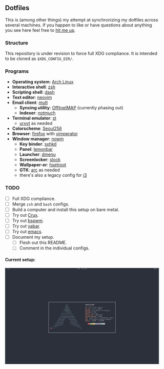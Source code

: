 ## Dotfiles

This is (among other things) my attempt at synchronizing my dotfiles across
several machines. If you happen to like or have questions about anything you
see here feel free to [hit me up](mailto:ehernandez@email.wm.edu).

### Structure

This repository is under revision to force full XDG compliance. It is intended
to be cloned as `$XDG_CONFIG_DIR/`.

### Programs

- **Operating system**: [Arch Linux](http://archlinux.org)
- **Interactive shell**: [zsh](http://zsh.sourceforge.net/)
- **Scripting shell**: [dash](https://wiki.archlinux.org/index.php/Dash)
- **Text editor**: [neovim](http://neovim.io)
- **Email client**: [mutt](http://www.mutt.org/)
	- **Syncing utility**: [OfflineIMAP](http://offlineimap.org/) (currently phasing out)
	- **Indexer**: [notmuch](http://notmuchmail.org)
- **Terminal emulator**: [st](http://st.suckless.org)
	- [urxvt](http://software.schmorp.de/pkg/rxvt-unicode.html) as needed
- **Colorscheme**: [Seoul256](https://github.com/junegunn/seoul256.vim)
- **Browser**: [firefox](https://www.mozilla.org/firefox/) with [vimperator](http://www.vimperator.org/)
- **Window manager**: [nowm](http://github.com/syntactician/nowm)
	- **Key binder**: [sxhkd](https://github.com/baskerville/sxhkd)
	- **Panel**: [lemonbar](https://github.com/LemonBoy/bar)
	- **Launcher**: [dmenu](https://dmenu.suckless.org)
	- **Screenlocker**: [slock](https://tools.suckless.org/slock)
	- **Wallpaper-er**: [hsetroot](https://slackbuilds.org/repository/13.37/desktop/hsetroot/)
	- **GTK**: [arc](https://github.com/horst3180/arc-theme) as needed
	- there's also a legacy config for [i3](https://i3wm.org/)

### TODO

- [ ] Full XDG compliance.
- [ ] Merge `zsh` and `bash` configs.
- [ ] Build a computer and install this setup on bare metal.
- [ ] Try out [Crux](http://crux.nu).
- [ ] Try out [bspwm](https://github.com/baskerville/bspwm).
- [ ] Try out [yabar](https://github.com/geommer/yabar).
- [ ] Try out [emacs](https://www.gnu.org/sofware/emacs/).
- [ ] Document my setup.
	- [ ] Flesh out this README.
	- [ ] Comment in the individual configs.

#### Current setup:
![nowm on Arch](screen.png)

